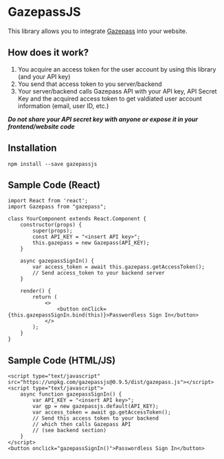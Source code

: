 # GazepassJS

This library allows you to integrate [Gazepass](https://gazepass.com/) into your website.

## How does it work?

1. You acquire an access token for the user account by using this library (and your API key)
2. You send that access token to you server/backend
3. Your server/backend calls Gazepass API with your API key, API Secret Key and the acquired access token to get valdiated user account information (email, user ID, etc.)

***Do not share your API secret key with anyone or expose it in your frontend/website code***

## Installation

    npm install --save gazepassjs

## Sample Code (React)
    import React from 'react';
    import Gazepass from "gazepass";
    
    class YourComponent extends React.Component {
        constructor(props) {
            super(props);
            const API_KEY = "<insert API key>";
            this.gazepass = new Gazepass(API_KEY);
        }

        async gazepassSignIn() {
            var access_token = await this.gazepass.getAccessToken();
            // Send access_token to your backend server
        }

        render() {
            return (
                <>
                    <button onClick={this.gazepassSignIn.bind(this)}>Passwordless Sign In</button>
                </>
            );
        }
    }

## Sample Code (HTML/JS)
    <script type="text/javascript" src="https://unpkg.com/gazepassjs@0.9.5/dist/gazepass.js"></script>
    <script type="text/javascript">
        async function gazepassSignIn() {
            var API_KEY = "<insert API key>";
            var gp = new gazepassjs.default(API_KEY);
            var access_token = await gp.getAccessToken();
            // Send this access token to your backend
            // which then calls Gazepass API
            // (see backend section)
        }
    </script>
    <button onclick="gazepassSignIn()">Passwordless Sign In</button>